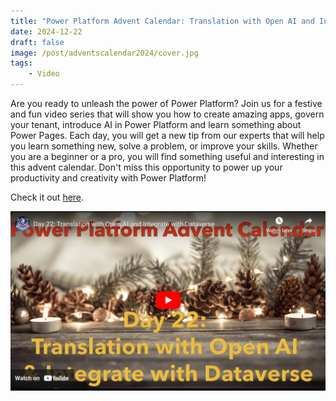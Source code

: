 ```yaml
---
title: "Power Platform Advent Calendar: Translation with Open AI and Integrate with Dataverse"
date: 2024-12-22
draft: false
image: /post/adventscalendar2024/cover.jpg
tags:
    - Video
---
```


Are you ready to unleash the power of Power Platform? Join us for a festive and fun video series that will show you how to create amazing apps, govern your tenant, introduce AI in Power Platform and learn something about Power Pages. Each day, you will get a new tip from our experts that will help you learn something new, solve a problem, or improve your skills. Whether you are a beginner or a pro, you will find something useful and interesting in this advent calendar. Don't miss this opportunity to power up your productivity and creativity with Power Platform!

Check it out [here](https://youtu.be/HrDeELAlXJo).

[![](video.jpg)](https://youtu.be/HrDeELAlXJo)